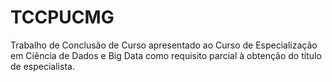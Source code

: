 # TCCPUCMG
Trabalho de Conclusão de Curso apresentado ao Curso de Especialização em Ciência de Dados e Big Data como requisito parcial à obtenção do título de especialista.
